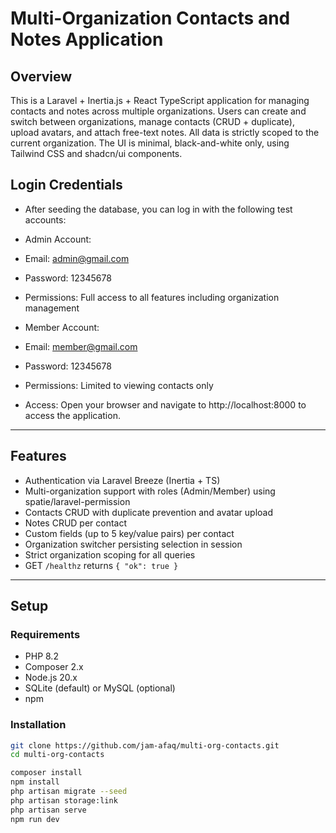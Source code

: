 # Multi-Organization Contacts and Notes Application

## Overview
This is a Laravel + Inertia.js + React TypeScript application for managing contacts and notes across multiple organizations. Users can create and switch between organizations, manage contacts (CRUD + duplicate), upload avatars, and attach free-text notes. All data is strictly scoped to the current organization. The UI is minimal, black-and-white only, using Tailwind CSS and shadcn/ui components.

## Login Credentials
- After seeding the database, you can log in with the following test accounts:
- Admin Account:
- Email: admin@gmail.com
- Password: 12345678
- Permissions: Full access to all features including organization management

- Member Account:
- Email: member@gmail.com
- Password: 12345678
- Permissions: Limited to viewing contacts only

- Access: Open your browser and navigate to http://localhost:8000 to access the application.

---

## Features
- Authentication via Laravel Breeze (Inertia + TS)
- Multi-organization support with roles (Admin/Member) using spatie/laravel-permission
- Contacts CRUD with duplicate prevention and avatar upload
- Notes CRUD per contact
- Custom fields (up to 5 key/value pairs) per contact
- Organization switcher persisting selection in session
- Strict organization scoping for all queries
- GET `/healthz` returns `{ "ok": true }`

---

## Setup

### Requirements
- PHP 8.2
- Composer 2.x
- Node.js 20.x
- SQLite (default) or MySQL (optional)
- npm

### Installation
```bash
git clone https://github.com/jam-afaq/multi-org-contacts.git
cd multi-org-contacts

composer install
npm install
php artisan migrate --seed
php artisan storage:link
php artisan serve
npm run dev
